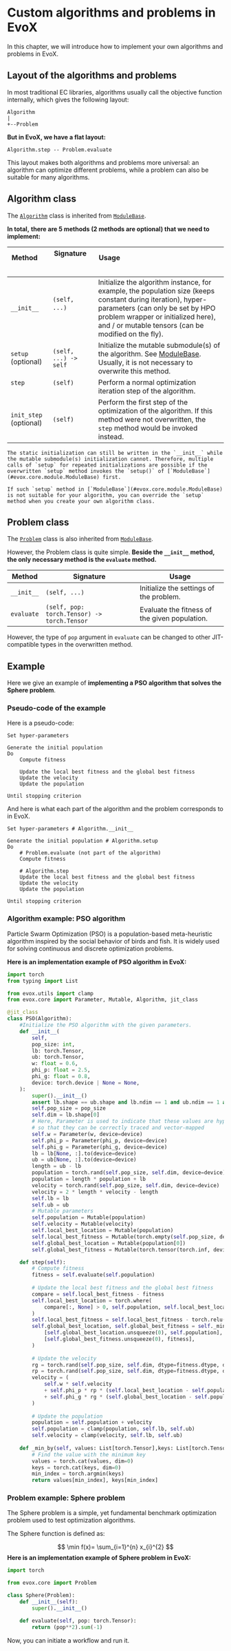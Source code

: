 # Custom algorithms and problems in EvoX

In this chapter, we will introduce how to implement your own algorithms and problems in EvoX.

## Layout of the algorithms and problems

In most traditional EC libraries, algorithms usually call the objective function internally, which gives the following layout:

```
Algorithm
|
+--Problem
```

**But in EvoX, we have a flat layout:**

```
Algorithm.step -- Problem.evaluate
```

This layout makes both algorithms and problems more universal: an algorithm can optimize different problems, while a problem can also be suitable for many algorithms.



## Algorithm class

The [`Algorithm`](#evox.core.components.Algorithm) class is inherited from [`ModuleBase`](#evox.core.module.ModuleBase).

**In total,** **there are 5 methods (2 methods are optional) that we need to implement:**

| Method       | Signature                               | Usage                                                                                                              |
| ------------ | --------------------------------------- | ------------------------------------------------------------------------------------------------------------------ |
| `__init__` | `(self, ...)`                   | Initialize the algorithm instance, for example, the population size (keeps constant during iteration), hyper-parameters (can only be set by HPO problem wrapper or initialized here), and / or mutable tensors (can be modified on the fly). |
| `setup` (optional) | `(self, ...) -> self` | Initialize the mutable submodule(s) of the algorithm. See [ModuleBase](). Usually, it is not necessary to overwrite this method. |
| `step`               | `(self)`                        | Perform a normal optimization iteration step of the algorithm. |
| `init_step` (optional) | `(self)` | Perform the first step of the optimization of the algorithm. If this method were not overwritten, the `step` method would be invoked instead. |

```{note}
The static initialization can still be written in the `__init__` while the mutable submodule(s) initialization cannot. Therefore, multiple calls of `setup` for repeated initializations are possible if the overwritten `setup` method invokes the `setup()` of [`ModuleBase`](#evox.core.module.ModuleBase) first.

If such `setup` method in [`ModuleBase`](#evox.core.module.ModuleBase) is not suitable for your algorithm, you can override the `setup` method when you create your own algorithm class.
```


## Problem class

The [`Problem`](#evox.core.components.Problem) class is also inherited from [`ModuleBase`](#evox.core.module.ModuleBase). 

However, the Problem class is quite simple. **Beside the `__init__` method, the only necessary method is the `evaluate` method.**

| Method     | Signature                                   | Usage                                         |
| ---------- | ------------------------------------------- | --------------------------------------------- |
| `__init__` | `(self, ...)`                       | Initialize the settings of the problem.       |
| `evaluate` | `(self, pop: torch.Tensor) -> torch.Tensor` | Evaluate the fitness of the given population. |

However, the type of `pop` argument in `evaluate` can be changed to other JIT-compatible types in the overwritten method.


## Example

Here we give an example of **implementing a PSO algorithm that solves the Sphere problem**.

### Pseudo-code of the example

Here is a pseudo-code:

```text
Set hyper-parameters

Generate the initial population
Do
    Compute fitness
    
    Update the local best fitness and the global best fitness
    Update the velocity
    Update the population
    
Until stopping criterion
```

And here is what each part of the algorithm and the problem corresponds to in EvoX.

```text
Set hyper-parameters # Algorithm.__init__

Generate the initial population # Algorithm.setup
Do
    # Problem.evaluate (not part of the algorithm)
    Compute fitness
    
    # Algorithm.step
    Update the local best fitness and the global best fitness
    Update the velocity
    Update the population

Until stopping criterion
```

### Algorithm example: PSO algorithm

Particle Swarm Optimization (PSO) is a population-based meta-heuristic algorithm inspired by the social behavior of birds and fish. It is widely used for solving continuous and discrete optimization problems.

**Here is an implementation example of PSO algorithm in EvoX:**

```python
import torch
from typing import List

from evox.utils import clamp
from evox.core import Parameter, Mutable, Algorithm, jit_class

@jit_class
class PSO(Algorithm):
    #Initialize the PSO algorithm with the given parameters.
    def __init__(
        self,
        pop_size: int,
        lb: torch.Tensor,
        ub: torch.Tensor,
        w: float = 0.6,
        phi_p: float = 2.5,
        phi_g: float = 0.8,
        device: torch.device | None = None,
    ):
        super().__init__()
        assert lb.shape == ub.shape and lb.ndim == 1 and ub.ndim == 1 and lb.dtype == ub.dtype
        self.pop_size = pop_size
        self.dim = lb.shape[0]
        # Here, Parameter is used to indicate that these values are hyper-parameters
        # so that they can be correctly traced and vector-mapped
        self.w = Parameter(w, device=device)
        self.phi_p = Parameter(phi_p, device=device)
        self.phi_g = Parameter(phi_g, device=device)
        lb = lb[None, :].to(device=device)
        ub = ub[None, :].to(device=device)
        length = ub - lb
        population = torch.rand(self.pop_size, self.dim, device=device)
        population = length * population + lb
        velocity = torch.rand(self.pop_size, self.dim, device=device)
        velocity = 2 * length * velocity - length
        self.lb = lb
        self.ub = ub
        # Mutable parameters
        self.population = Mutable(population)
        self.velocity = Mutable(velocity)
        self.local_best_location = Mutable(population)
        self.local_best_fitness = Mutable(torch.empty(self.pop_size, device=device).fill_(torch.inf))
        self.global_best_location = Mutable(population[0])
        self.global_best_fitness = Mutable(torch.tensor(torch.inf, device=device))

    def step(self):
        # Compute fitness
        fitness = self.evaluate(self.population)
        
        # Update the local best fitness and the global best fitness
        compare = self.local_best_fitness - fitness
        self.local_best_location = torch.where(
            compare[:, None] > 0, self.population, self.local_best_location
        )
        self.local_best_fitness = self.local_best_fitness - torch.relu(compare)
        self.global_best_location, self.global_best_fitness = self._min_by(
            [self.global_best_location.unsqueeze(0), self.population],
            [self.global_best_fitness.unsqueeze(0), fitness],
        )
        
        # Update the velocity
        rg = torch.rand(self.pop_size, self.dim, dtype=fitness.dtype, device=fitness.device)
        rp = torch.rand(self.pop_size, self.dim, dtype=fitness.dtype, device=fitness.device)
        velocity = (
            self.w * self.velocity
            + self.phi_p * rp * (self.local_best_location - self.population)
            + self.phi_g * rg * (self.global_best_location - self.population)
        )
        
        # Update the population
        population = self.population + velocity
        self.population = clamp(population, self.lb, self.ub)
        self.velocity = clamp(velocity, self.lb, self.ub)
        
    def _min_by(self, values: List[torch.Tensor],keys: List[torch.Tensor],):
        # Find the value with the minimum key
        values = torch.cat(values, dim=0)
        keys = torch.cat(keys, dim=0)
        min_index = torch.argmin(keys)
        return values[min_index], keys[min_index]
```

### Problem example: Sphere problem

The Sphere problem is a simple, yet fundamental benchmark optimization problem used to test optimization algorithms.

The Sphere function is defined as:

$$
\min f(x)= \sum_{i=1}^{n} x_{i}^{2}
$$
**Here is an implementation example of Sphere problem in EvoX:**

```python
import torch

from evox.core import Problem

class Sphere(Problem):
    def __init__(self):
        super().__init__()

    def evaluate(self, pop: torch.Tensor):
        return (pop**2).sum(-1)
```

Now, you can initiate a workflow and run it.
